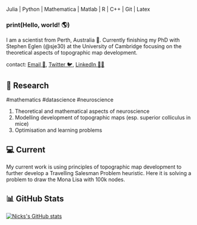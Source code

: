 Julia | Python | Mathematica | Matlab | R | C++ | Git | Latex 


### print(Hello, world! 🌎)

<!--
**Nick-Gale/Nick-Gale** is a ✨ _special_ ✨ repository because its `README.md` (this file) appears on your GitHub profile.
- 🔭 I’m currently working on ...
- 🌱 I’m currently learning ...
- 👯 I’m looking to collaborate on ...
- 🤔 I’m looking for help with ...
- 💬 Ask me about ...
- 📫 How to reach me: ...
- 😄 Pronouns: ...
- ⚡ Fun fact: ...
-->

I am a scientist from Perth, Australia 🦘. Currently finishing my PhD with Stephen Eglen (@sje30) at the University of Cambridge focusing on the theoretical aspects of topographic map development.

contact: [Email 📮](mailto:nmg41@cam.ac.uk), [Twitter 🐦](https://twitter.com/N1ckGale), [LinkedIn 🧑‍💼](https://www.linkedin.com/in/nick-gale-1a9614182/)

## 📜 Research
 \#mathematics \#datascience \#neuroscience 

1. Theoretical and mathematical aspects of neuroscience
2. Modelling development of topographic maps (esp. superior colliculus in mice)
3. Optimisation and learning problems 

## 💻 Current
My current work is using principles of topographic map development to further develop a Travelling Salesman Problem heuristic. Here it is solving a problem to draw the Mona Lisa with 100k nodes. 


## 📊 GitHub Stats
[![Nicks's GitHub stats](https://github-readme-stats.vercel.app/api?username=nick-gale)](https://github.com/nick-gale/github-readme-stats)








